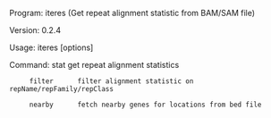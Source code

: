 Program: iteres (Get repeat alignment statistic from BAM/SAM file)

Version: 0.2.4

Usage:   iteres <command> [options]

Command: 
         stat        get repeat alignment statistics

         filter      filter alignment statistic on repName/repFamily/repClass
         
         nearby      fetch nearby genes for locations from bed file
